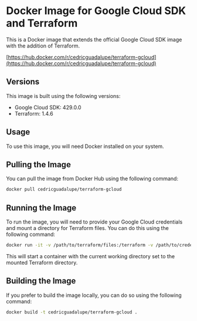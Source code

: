 # Docker Image for Google Cloud SDK and Terraform
This is a Docker image that extends the official Google Cloud SDK image with the addition of Terraform.

[https://hub.docker.com/r/cedricguadalupe/terraform-gcloud](https://hub.docker.com/r/cedricguadalupe/terraform-gcloud)

## Versions
This image is built using the following versions:
 - Google Cloud SDK: 429.0.0
 - Terraform: 1.4.6

## Usage
To use this image, you will need Docker installed on your system.

## Pulling the Image
You can pull the image from Docker Hub using the following command:

```sh
docker pull cedricguadalupe/terraform-gcloud
```

## Running the Image
To run the image, you will need to provide your Google Cloud credentials and mount a directory for Terraform files. You can do this using the following command:

```sh
docker run -it -v /path/to/terraform/files:/terraform -v /path/to/credentials:/root/.config/gcloud -w /terraform cedricguadalupe/terraform-gcloud
```
This will start a container with the current working directory set to the mounted Terraform directory.

## Building the Image
If you prefer to build the image locally, you can do so using the following command:

```sh
docker build -t cedricguadalupe/terraform-gcloud .
```
